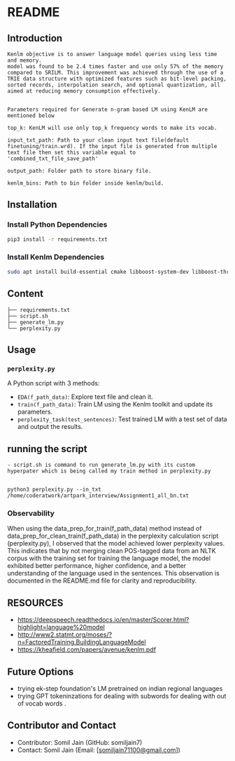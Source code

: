 # README


## Introduction
```
Kenlm objective is to answer language model queries using less time and memory.
model was found to be 2.4 times faster and use only 57% of the memory compared to SRILM. This improvement was achieved through the use of a TRIE data structure with optimized features such as bit-level packing, sorted records, interpolation search, and optional quantization, all aimed at reducing memory consumption effectively.


Parameters required for Generate n-gram based LM using KenLM are mentioned below

top_k: KenLM will use only top_k frequency words to make its vocab.

input_txt_path: Path to your clean input text file(default finetuning/train.wrd). If the input file is generated from multiple text file then set this variable equal to 'combined_txt_file_save_path'

output_path: Folder path to store binary file.

kenlm_bins: Path to bin folder inside kenlm/build.
```
## Installation

### Install Python Dependencies
```bash
pip3 install -r requirements.txt
```

### Install Kenlm Dependencies
```bash
sudo apt install build-essential cmake libboost-system-dev libboost-thread-dev libboost-program-options-dev libboost-test-dev libeigen3-dev zlib1g-dev libbz2-dev liblzma-dev
```

## Content
```
├── requirements.txt
├── script.sh
├── generate_lm.py
└── perplexity.py
```

## Usage

### `perplexity.py`
A Python script with 3 methods:
- `EDA(f_path_data)`: Explore text file and clean it.
- `train(f_path_data)`: Train LM using the Kenlm toolkit and update its parameters.
- `perplexity_task(test_sentences)`: Test trained LM with a test set of data and output the results.

## running the script 
```
- script.sh is command to run generate_lm.py with its custom hyperpater which is being called my train method in perplexity.py


python3 perplexity.py --in_txt /home/coderatwork/artpark_interview/Assignment1_all_bn.txt
```
### Observability 
When using the data_prep_for_train(f_path_data) method instead of data_prep_for_clean_train(f_path_data) in the perplexity calculation script (perplexity.py), I observed that the model achieved lower perplexity values. This indicates that by not merging clean POS-tagged data from an NLTK corpus with the training set for training the language model, the model exhibited better performance, higher confidence, and a better understanding of the language used in the sentences. This observation is documented in the README.md file for clarity and reproducibility.

## RESOURCES 
- https://deepspeech.readthedocs.io/en/master/Scorer.html?highlight=language%20model
- http://www2.statmt.org/moses/?n=FactoredTraining.BuildingLanguageModel
- https://kheafield.com/papers/avenue/kenlm.pdf

## Future Options
- trying ek-step foundation's LM pretrained on indian regional languages 
- trying GPT tokeninzations for dealing with subwords for dealing with out of vocab words .

## Contributor and Contact
- Contributor: Somil Jain (GitHub: somiljain7)
- Contact: Somil Jain (Email: [somiljain71100@gmail.com])

